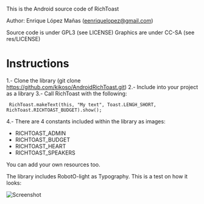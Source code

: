 This is the Android source code of RichToast

Author: Enrique López Mañas (eenriquelopez@gmail.com)

Source code is under GPL3 (see LICENSE)
Graphics are under CC-SA (see res/LICENSE)


Instructions
==============

1.- Clone the library (git clone https://github.com/kikoso/AndroidRichToast.git)
2.- Include into your project as a library
3.- Call RichToast with the following:
   
	 RichToast.makeText(this, "My text", Toast.LENGH_SHORT, RichToast.RICHTOAST_BUDGET).show();

4.- There are 4 constants included within the library as images:

* RICHTOAST_ADMIN
* RICHTOAST_BUDGET
* RICHTOAST_HEART
* RICHTOAST_SPEAKERS

You can add your own resources too.

The library includes RobotO-light as Typography. This is a test on how it looks:

![Screenshot](https://raw.github.com/kikoso/AndroidRichToast/master/assets/screenshot.png)
